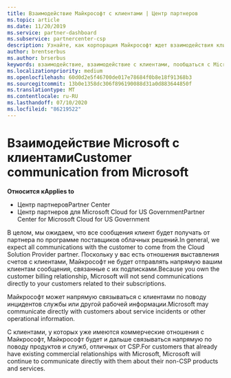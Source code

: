 ```yaml
---
title: Взаимодействие Майкрософт с клиентами | Центр партнеров
ms.topic: article
ms.date: 11/20/2019
ms.service: partner-dashboard
ms.subservice: partnercenter-csp
description: Узнайте, как корпорация Майкрософт ждет взаимодействия клиентов между клиентами и партнерами в программе поставщика облачных решений.
author: brentserbus
ms.author: brserbus
keywords: взаимодействие, взаимодействие с клиентами, пообщаться с Microsoft
ms.localizationpriority: medium
ms.openlocfilehash: 60d0d2e5f46700de017e78684f0b8e18f91368b3
ms.sourcegitcommit: 13b0e1358dc306f896190088d31a0d883644850f
ms.translationtype: MT
ms.contentlocale: ru-RU
ms.lasthandoff: 07/10/2020
ms.locfileid: "86219522"
---
```

# <a name="customer-communication-from-microsoft"></a><span data-ttu-id="78d9a-104">Взаимодействие Microsoft с клиентами</span><span class="sxs-lookup"><span data-stu-id="78d9a-104">Customer communication from Microsoft</span></span>

<span data-ttu-id="78d9a-105">**Относится к**</span><span class="sxs-lookup"><span data-stu-id="78d9a-105">**Applies to**</span></span>

-  <span data-ttu-id="78d9a-106">Центр партнеров</span><span class="sxs-lookup"><span data-stu-id="78d9a-106">Partner Center</span></span>
-  <span data-ttu-id="78d9a-107">Центр партнеров для Microsoft Cloud for US Government</span><span class="sxs-lookup"><span data-stu-id="78d9a-107">Partner Center for Microsoft Cloud for US Government</span></span>


<span data-ttu-id="78d9a-108">В целом, мы ожидаем, что все сообщения клиент будет получать от партнера по программе поставщиков облачных решений.</span><span class="sxs-lookup"><span data-stu-id="78d9a-108">In general, we expect all communications with the customer to come from the Cloud Solution Provider partner.</span></span> <span data-ttu-id="78d9a-109">Поскольку у вас есть отношения выставления счетов с клиентами, Майкрософт не будет отправлять напрямую вашим клиентам сообщения, связанные с их подписками.</span><span class="sxs-lookup"><span data-stu-id="78d9a-109">Because you own the customer billing relationship, Microsoft will not send communications directly to your customers related to their subscriptions.</span></span>

<span data-ttu-id="78d9a-110">Майкрософт может напрямую связываться с клиентами по поводу инцидентов службы или другой рабочей информации.</span><span class="sxs-lookup"><span data-stu-id="78d9a-110">Microsoft may communicate directly with customers about service incidents or other operational information.</span></span>

<span data-ttu-id="78d9a-111">С клиентами, у которых уже имеются коммерческие отношения с Майкрософт, Майкрософт будет и дальше связываться напрямую по поводу продуктов и служб, отличных от CSP.</span><span class="sxs-lookup"><span data-stu-id="78d9a-111">For customers that already have existing commercial relationships with Microsoft, Microsoft will continue to communicate directly with them about their non-CSP products and services.</span></span>

 

 



